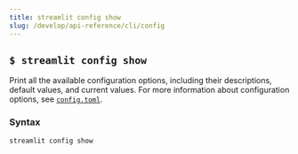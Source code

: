 ```yaml
---
title: streamlit config show
slug: /develop/api-reference/cli/config
---
```


## `$ streamlit config show`

Print all the available configuration options, including their descriptions, default values, and current values. For more information about configuration options, see [`config.toml`](/develop/api-reference/configuration/config.toml).

### Syntax

```
streamlit config show
```
